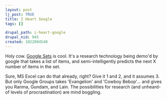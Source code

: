 ```yaml
--- 
layout: post
lj_post: TRUE
title: I Heart Google
tags: []

drupal_path: i-heart-google
drupal_nid: 945
created: 1022004540
---
```

Holy cow. <A HREF="http://labs1.google.com/sets">Google Sets</A> is cool. It's a research technology being demo'd by google that takes a list of items, and semi-intelligently predicts the next X number of items in the set.

Sure, MS Excel can do that already, right? Give it 1 and 2, and it assumes 3. But only Google Groups takes 'Evangelion' and 'Cowboy Bebop'... and gives you Ranma, Gundam, and Lain. The possibilities for research (and unheard-of levels of procrastination) are mind boggling.
